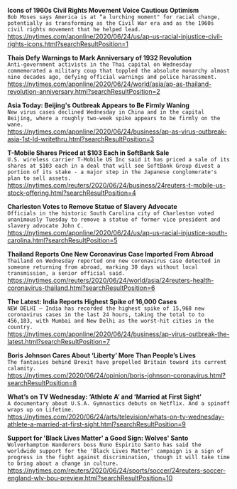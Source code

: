 **Icons of 1960s Civil Rights Movement Voice Cautious Optimism**\
`Bob Moses says America is at “a lurching moment" for racial change, potentially as transforming as the Civil War era and as the 1960s civil rights movement that he helped lead.`\
https://nytimes.com/aponline/2020/06/24/us/ap-us-racial-injustice-civil-rights-icons.html?searchResultPosition=1

**Thais Defy Warnings to Mark Anniversary of 1932 Revolution**\
`Anti-government activists in the Thai capital on Wednesday commemorated a military coup that toppled the absolute monarchy almost nine decades ago, defying official warnings and police harassment.`\
https://nytimes.com/aponline/2020/06/24/world/asia/ap-as-thailand-revolution-anniversary.html?searchResultPosition=2

**Asia Today: Beijing's Outbreak Appears to Be Firmly Waning**\
`New virus cases declined Wednesday in China and in the capital Beijing, where a roughly two-week spike appears to be firmly on the wane. `\
https://nytimes.com/aponline/2020/06/24/business/ap-as-virus-outbreak-asia-1st-ld-writethru.html?searchResultPosition=3

**T-Mobile Shares Priced at $103 Each in SoftBank Sale**\
`U.S. wireless carrier T-Mobile US Inc said it has priced a sale of its shares at $103 each in a deal that will see SoftBank Group divest a portion of its stake - a major step in the Japanese conglomerate's plan to sell assets.`\
https://nytimes.com/reuters/2020/06/24/business/24reuters-t-mobile-us-stock-offering.html?searchResultPosition=4

**Charleston Votes to Remove Statue of Slavery Advocate**\
`Officials in the historic South Carolina city of Charleston voted unanimously Tuesday to remove a statue of former vice president and slavery advocate John C.`\
https://nytimes.com/aponline/2020/06/24/us/ap-us-racial-injustice-south-carolina.html?searchResultPosition=5

**Thailand Reports One New Coronavirus Case Imported From Abroad**\
`Thailand on Wednesday reported one new coronavirus case detected in someone returning from abroad, marking 30 days without local transmission, a senior official said. `\
https://nytimes.com/reuters/2020/06/24/world/asia/24reuters-health-coronavirus-thailand.html?searchResultPosition=6

**The Latest: India Reports Highest Spike of 16,000 Cases**\
`NEW DELHI — India has recorded the highest spike of 15,968 new coronavirus cases in the last 24 hours, taking the total to to 456,183, with Mumbai and New Delhi as the worst-hit cities in the country.`\
https://nytimes.com/aponline/2020/06/24/business/ap-virus-outbreak-the-latest.html?searchResultPosition=7

**Boris Johnson Cares About ‘Liberty’ More Than People’s Lives**\
`The fantasies behind Brexit have propelled Britain toward its current calamity.`\
https://nytimes.com/2020/06/24/opinion/boris-johnson-coronavirus.html?searchResultPosition=8

**What’s on TV Wednesday: ‘Athlete A’ and ‘Married at First Sight’**\
`A documentary about U.S.A. Gymnastics debuts on Netflix. And a spinoff wraps up on Lifetime.`\
https://nytimes.com/2020/06/24/arts/television/whats-on-tv-wednesday-athlete-a-married-at-first-sight.html?searchResultPosition=9

**Support for 'Black Lives Matter' a Good Sign: Wolves' Santo**\
`Wolverhampton Wanderers boss Nuno Espirito Santo has said the worldwide support for the 'Black Lives Matter' campaign is a sign of progress in the fight against discrimination, though it will take time to bring about a change in culture.`\
https://nytimes.com/reuters/2020/06/24/sports/soccer/24reuters-soccer-england-wlv-bou-preview.html?searchResultPosition=10

